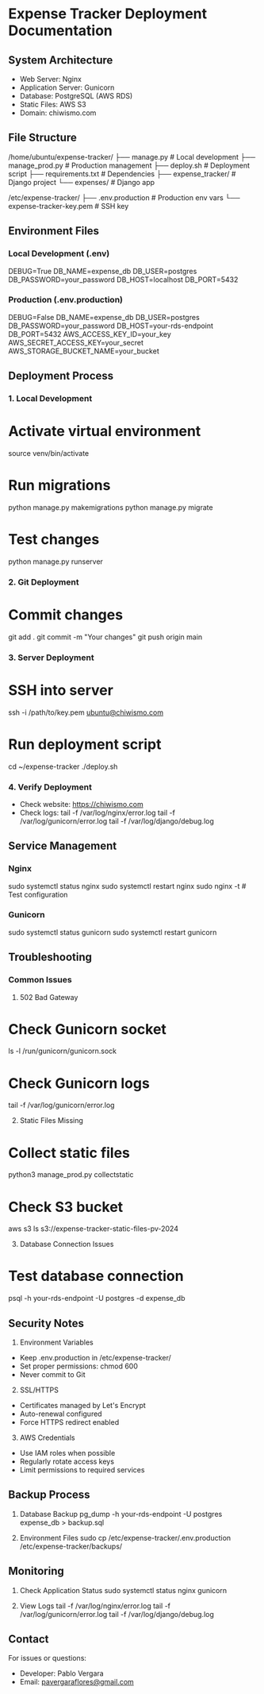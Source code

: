 # Expense Tracker Deployment Documentation

## System Architecture
- Web Server: Nginx
- Application Server: Gunicorn
- Database: PostgreSQL (AWS RDS)
- Static Files: AWS S3
- Domain: chiwismo.com

## File Structure
/home/ubuntu/expense-tracker/
├── manage.py              # Local development
├── manage_prod.py         # Production management
├── deploy.sh             # Deployment script
├── requirements.txt      # Dependencies
├── expense_tracker/      # Django project
└── expenses/            # Django app

/etc/expense-tracker/
├── .env.production       # Production env vars
└── expense-tracker-key.pem  # SSH key

## Environment Files

### Local Development (.env)
DEBUG=True
DB_NAME=expense_db
DB_USER=postgres
DB_PASSWORD=your_password
DB_HOST=localhost
DB_PORT=5432

### Production (.env.production)
DEBUG=False
DB_NAME=expense_db
DB_USER=postgres
DB_PASSWORD=your_password
DB_HOST=your-rds-endpoint
DB_PORT=5432
AWS_ACCESS_KEY_ID=your_key
AWS_SECRET_ACCESS_KEY=your_secret
AWS_STORAGE_BUCKET_NAME=your_bucket

## Deployment Process

### 1. Local Development
# Activate virtual environment
source venv/bin/activate

# Run migrations
python manage.py makemigrations
python manage.py migrate

# Test changes
python manage.py runserver

### 2. Git Deployment
# Commit changes
git add .
git commit -m "Your changes"
git push origin main

### 3. Server Deployment
# SSH into server
ssh -i /path/to/key.pem ubuntu@chiwismo.com

# Run deployment script
cd ~/expense-tracker
./deploy.sh

### 4. Verify Deployment
- Check website: https://chiwismo.com
- Check logs:
  tail -f /var/log/nginx/error.log
  tail -f /var/log/gunicorn/error.log
  tail -f /var/log/django/debug.log

## Service Management

### Nginx
sudo systemctl status nginx
sudo systemctl restart nginx
sudo nginx -t  # Test configuration

### Gunicorn
sudo systemctl status gunicorn
sudo systemctl restart gunicorn

## Troubleshooting

### Common Issues

1. 502 Bad Gateway
# Check Gunicorn socket
ls -l /run/gunicorn/gunicorn.sock

# Check Gunicorn logs
tail -f /var/log/gunicorn/error.log

2. Static Files Missing
# Collect static files
python3 manage_prod.py collectstatic

# Check S3 bucket
aws s3 ls s3://expense-tracker-static-files-pv-2024

3. Database Connection Issues
# Test database connection
psql -h your-rds-endpoint -U postgres -d expense_db

## Security Notes

1. Environment Variables
- Keep .env.production in /etc/expense-tracker/
- Set proper permissions: chmod 600
- Never commit to Git

2. SSL/HTTPS
- Certificates managed by Let's Encrypt
- Auto-renewal configured
- Force HTTPS redirect enabled

3. AWS Credentials
- Use IAM roles when possible
- Regularly rotate access keys
- Limit permissions to required services

## Backup Process

1. Database Backup
pg_dump -h your-rds-endpoint -U postgres expense_db > backup.sql

2. Environment Files
sudo cp /etc/expense-tracker/.env.production /etc/expense-tracker/backups/

## Monitoring

1. Check Application Status
sudo systemctl status nginx gunicorn

2. View Logs
tail -f /var/log/nginx/error.log
tail -f /var/log/gunicorn/error.log
tail -f /var/log/django/debug.log

## Contact

For issues or questions:
- Developer: Pablo Vergara
- Email: pavergaraflores@gmail.com 